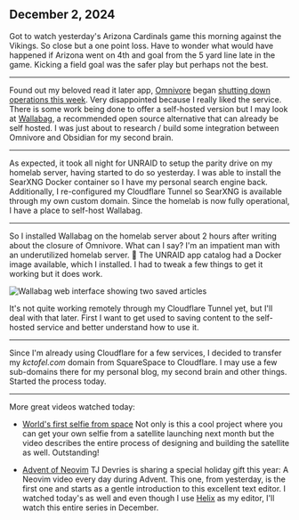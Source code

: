 ## December 2, 2024

Got to watch yesterday's Arizona Cardinals game this morning against the Vikings. So close but a one point loss. Have to wonder what would have happened if Arizona went on 4th and goal from the 5 yard line late in the game. Kicking a field goal was the safer play but perhaps not the best.

---

Found out my beloved read it later app, [Omnivore](https://omnivore.app/home) began [shutting down operations this week](https://blog.omnivore.app/p/details-on-omnivore-shutting-down). Very disappointed because I really liked the service. There is some work being done to offer a self-hosted version but I may look at [Wallabag](https://wallabag.org/), a recommended open source alternative that can already be self hosted. I was just about to research / build some integration between Omnivore and Obsidian for my second brain. 

---

As expected, it took all night for UNRAID to setup the parity drive on my homelab server, having started to do so yesterday. I was able to install the SearXNG Docker container so I have my personal search engine back. Additionally, I re-configured my Cloudflare Tunnel so SearXNG is available through my own custom domain. Since the homelab is now fully operational, I have a place to self-host Wallabag.

---

So I installed Wallabag on the homelab server about 2 hours after writing about the closure of Omnivore. What can I say? I'm an impatient man with an underutilized homelab server. 🤣 The UNRAID app catalog had a Docker image available, which I installed. I had to tweak a few things to get it working but it does work.

![Wallabag web interface showing two saved articles](../../../Images/Wallabag.jpg)

It's not quite working remotely through my Cloudflare Tunnel yet, but I'll deal with that later. First I want to get used to saving content to the self-hosted service and better understand how to use it.

---

Since I'm already using Cloudflare for a few services, I decided to transfer my *kctofel.com* domain from SquareSpace to Cloudflare. I may use a few sub-domains there for my personal blog, my second brain and other things. Started the process today.

---

More great videos watched today:

- [World's first selfie from space](https://youtu.be/6KcV1C1Ui5s?si=X9Eb00qjSX6mkn0e) Not only is this a cool project where you can get your own selfie from a satellite launching next month but the video describes the entire process of designing and building the satellite as well. Outstanding!

- [Advent of Neovim](https://youtu.be/TQn2hJeHQbM?si=rRZGrcHojCxS5yIB) TJ Devries is sharing a special holiday gift this year: A Neovim video every day during Advent. This one, from yesterday, is the first one and starts as a gentle introduction to this excellent text editor. I watched today's as well and even though I use [Helix](https://helix-editor.com/) as my editor, I'll watch this entire series in December. 
